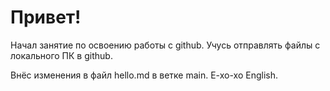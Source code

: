 # Привет!

Начал занятие по освоению работы с github.
Учусь отправлять файлы с локального ПК в github.

Внёс изменения в файл hello.md в ветке main. E-xo-xo English.
